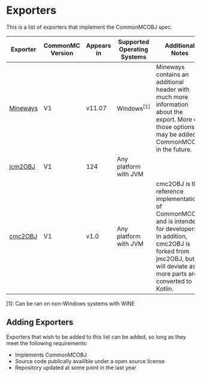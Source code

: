 # Exporters
This is a list of exporters that implement the CommonMCOBJ spec.

| Exporter                                          | CommonMC Version | Appears in | Supported Operating Systems | Additional Notes                                                                                                                                                                            |
| ------------------------------------------------- | ---------------- | ---------- | --------------------------- | ------------------------------------------------------------------------------------------------------------------------------------------------------------------------------------------- |
| [Mineways](https://github.com/erich666/Mineways/) | V1               | v11.07     | Windows<sup>[1]</sup>                  | Mineways contains an additional header with much more information about the export. More of those options may be added to CommonMCOBJ in the future.                                                     |
| [jcm2OBJ](https://github.com/jmc2obj/j-mc-2-obj/)  | V1               | 124       | Any platform with JVM       ||
| [cmc2OBJ](https://github.com/CommonMCOBJ/cmc2obj/)  | V1               | v1.0       | Any platform with JVM       | cmc2OBJ is the reference implementation of CommonMCOBJ and is intended for developers. In addition, cmc2OBJ is forked from jmc2OBJ, but will deviate as more parts are converted to Kotlin. |

[1]: Can be ran on non-Windows systems with WINE
 
## Adding Exporters 
Exporters that wish to be added to this list can be added, so long as they meet the following requirements:
- Implements CommonMCOBJ
- Source code publically availible under a open source license
- Repository updated at some point in the last year


